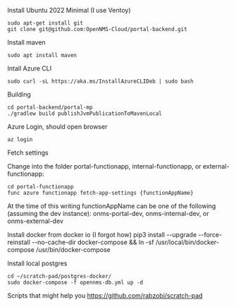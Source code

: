 Install Ubuntu 2022 Minimal (I use Ventoy)

```
sudo apt-get install git
git clone git@github.com:OpenNMS-Cloud/portal-backend.git
```
Install maven
```
sudo apt install maven
```
Intall Azure CLI
```
sudo curl -sL https://aka.ms/InstallAzureCLIDeb | sudo bash
```


Building
```
cd portal-backend/portal-mp
./gradlew build publishJvmPublicationToMavenLocal
```

Azure Login, should open browser
```
az login
```

Fetch settings

Change into the folder portal-functionapp, internal-functionapp, or external-functionapp:

```
cd portal-functionapp
func azure functionapp fetch-app-settings {functionAppName}

```

At the time of this writing functionAppName can be one of the following (assuming the dev instance): onms-portal-dev, onms-internal-dev, or onms-external-dev


Install docker from docker io (I forgot how)
pip3 install --upgrade --force-reinstall --no-cache-dir docker-compose && ln -sf /usr/local/bin/docker-compose /usr/bin/docker-compose

Install local postgres
~~~
cd ~/scratch-pad/postgres-docker/
sudo docker-compose -f opennms-db.yml up -d
~~~

Scripts that might help you
https://github.com/rabzobi/scratch-pad


